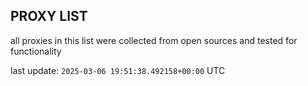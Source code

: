 ## PROXY LIST

all proxies in this list were collected from open sources and tested for functionality

last update: `2025-03-06 19:51:38.492158+00:00` UTC